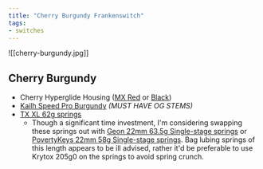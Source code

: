 ```yaml
---
title: "Cherry Burgundy Frankenswitch"
tags:
- switches
---
```


![[cherry-burgundy.jpg]]

## Cherry Burgundy

- Cherry Hyperglide Housing ([MX Red](https://novelkeys.com/products/cherry-switches?variant=40599113007271) or [Black](https://divinikey.com/products/cherry-mx-pcb-mount-switches?variant=39807434620993))
- [Kailh Speed Pro Burgundy](https://divinikey.com/products/kailh-speed-pro-burgundy-linear-switches-original-stem?_pos=8&_sid=f8b7b91ef&_ss=r) _(MUST HAVE OG STEMS)_
- [TX XL 62g springs](https://divinikey.com/products/tx-xl-springs?variant=39998118658113)
    - Though a significant time investment, I'm considering swapping these springs out with [Geon 22mm 63.5g Single-stage springs](https://geon.works/products/geon-springs-22mm?variant=43152923885731) or [PovertyKeys 22mm 58g Single-stage springs](https://povertykeys.com/products/povertykeys-22mm-single-stage-springs). Bag lubing springs of this length appears to be ill advised, rather it'd be preferable to use Krytox 205g0 on the springs to avoid spring crunch.
